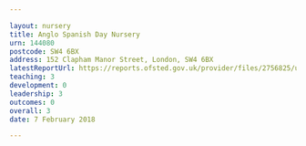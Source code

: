 ```yaml
---

layout: nursery
title: Anglo Spanish Day Nursery
urn: 144080
postcode: SW4 6BX
address: 152 Clapham Manor Street, London, SW4 6BX
latestReportUrl: https://reports.ofsted.gov.uk/provider/files/2756825/urn/144080.pdf
teaching: 3
development: 0
leadership: 3
outcomes: 0
overall: 3
date: 7 February 2018

---
```

